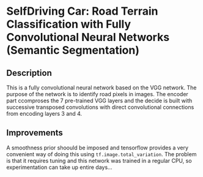 # SelfDriving Car: Road Terrain Classification with Fully Convolutional Neural Networks (Semantic Segmentation)

## Description
This is a fully convolutional neural network based on the VGG network. The purpose of the network is to identify road pixels in images. The encoder part ccomproses the 7 pre-trained VGG layers and the decide is built with successive transposed convolutions with direct convolutional connections from encoding layers 3 and 4. 

## Improvements
A smoothness prior shoould be imposed and tensorflow provides a very convenient way of doing this using `tf.image.total_variation`. The problem is that it requires tuning and this network was trained in a regular CPU, so experimentation can take up entire days...
